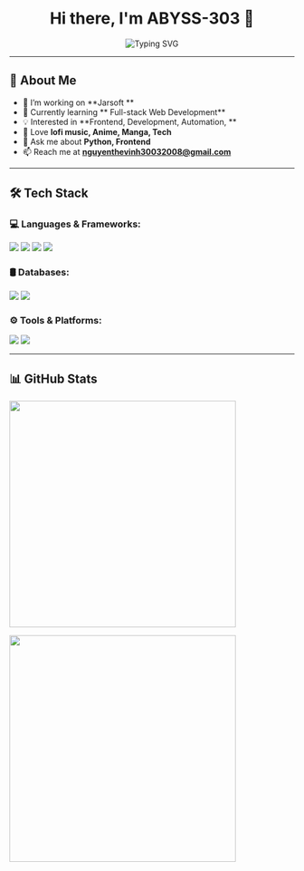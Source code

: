 <h1 align="center">Hi there, I'm ABYSS-303 👋</h1>

<p align="center">
  <img src="https://readme-typing-svg.demolab.com?font=Fira+Code&weight=500&size=22&pause=1000&color=00FF00&center=true&vCenter=true&width=500&lines=Software+Developer;Anime+%2F+Manga+Lover;High+School+Student" alt="Typing SVG" />
</p>

---

## 🚀 About Me

- 🔭 I’m working on **Jarsoft **  
- 🌱 Currently learning ** Full-stack Web Development**  
- 💡 Interested in **Frontend,  Development, Automation, **  
- 🎸 Love **lofi music, Anime, Manga, Tech**  
- 💬 Ask me about **Python, Frontend**  
- 📫 Reach me at **nguyenthevinh30032008@gmail.com**  

---

## 🛠️ Tech Stack

### 💻 Languages & Frameworks:
<p>
  <img src="https://img.shields.io/badge/Python-3776AB?style=for-the-badge&logo=python&logoColor=white" />
  <img src="https://img.shields.io/badge/Node.js-339933?style=for-the-badge&logo=node.js&logoColor=white" />
  <img src="https://img.shields.io/badge/React-61DAFB?style=for-the-badge&logo=react&logoColor=black" />
  <img src="https://img.shields.io/badge/Flask-000000?style=for-the-badge&logo=flask&logoColor=white" />
</p>

### 🛢️ Databases:
<p>
  <img src="https://img.shields.io/badge/MySQL-4479A1?style=for-the-badge&logo=mysql&logoColor=white" />
  <img src="https://img.shields.io/badge/MongoDB-47A248?style=for-the-badge&logo=mongodb&logoColor=white" />
</p>

### ⚙️ Tools & Platforms:
<p>
  <img src="https://img.shields.io/badge/Linux-FCC624?style=for-the-badge&logo=linux&logoColor=black" />
  <img src="https://img.shields.io/badge/GitHub-181717?style=for-the-badge&logo=github&logoColor=white" />
</p>

---

## 📊 GitHub Stats

<p >
  <img src="https://github-readme-stats.vercel.app/api?username=ABYSS-303&show_icons=true&theme=radical" width="400px" />
</p>

<p >
  <img src="https://github-readme-stats.vercel.app/api/top-langs/?username=ABYSS-303&layout=compact&theme=radical" width="400px" />
</p>

